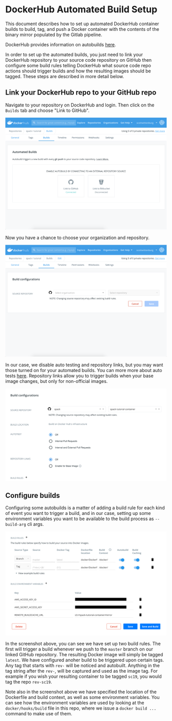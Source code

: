 # DockerHub Automated Build Setup

This document describes how to set up automated DockerHub container builds
to build, tag, and push a Docker container with the contents of the binary
mirror populated by the Gitlab pipeline.

DockerHub provides information on autobuilds [here](https://docs.docker.com/docker-hub/builds/).

In order to set up the automated builds, you just need to link your DockerHub
repository to your source code repository on GitHub then configure some build
rules telling DockerHub what source code repo actions should trigger builds
and how the resulting images should be tagged.  These steps are described in
more detail below.

## Link your DockerHub repo to your GitHub repo

Navigate to your repository on DockerHub and login.  Then click on the `Builds`
tab and choose "Link to GitHub".

<kbd><img src="./images/autobuild-link-to-github.png" alt="DockerHub link to GitHub" title="DockerHub link to GitHub" /></kbd>

Now you have a chance to choose your organization and repository.

<kbd><img src="./images/autobuild-select-org.png" alt="Select Org and Repo" title="Select Org and Repo" /></kbd>

In our case, we disable auto testing and repository links, but you may want
those turned on for your automated builds.  You can more more about auto
tests [here](https://docs.docker.com/docker-hub/builds/automated-testing/).
Repository links allow you to trigger builds when your base image changes,
but only for non-official images.

<kbd><img src="./images/no-autotest.png" alt="Disable AutoTest" title="Disable AutoTest" /></kbd>

## Configure builds

Configuring some autobuilds is a matter of adding a build rule for each kind of
event you want to trigger a build, and in our case, setting up some environment
variables you want to be available to the build process as `--build-arg` cli
args.

<kbd><img src="./images/autobuild-full-config-edited.png" alt="Full AutoBuild Config" title="Full AutoBuild Config" /></kbd>

In the screenshot above, you can see we have set up two build rules.  The first
will trigger a build whenever we push to the `master` branch on our linked
GitHub repository.  The resulting Docker image will simply be tagged `latest`.
We have configured anoher build to be triggered upon certain tags.  Any tag
that starts with `rev-` will be noticed and autobuilt.  Anything in the tag
string after the `rev-`, will be captured and used as the image tag.  For example
if you wish your resulting container to be tagged `sc19`, you would tag the repo
`rev-sc19`.

Note also in the screenshot above we have specified the location of the Dockerfile
and build context, as well as some environment variables.  You can see how the
environment variables are used by looking at the `docker/hooks/build` file in this
repo, where we issue a `docker build ...` command to make use of them.
